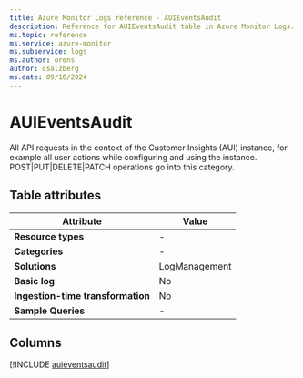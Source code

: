 ```yaml
---
title: Azure Monitor Logs reference - AUIEventsAudit
description: Reference for AUIEventsAudit table in Azure Monitor Logs.
ms.topic: reference
ms.service: azure-monitor
ms.subservice: logs
ms.author: orens
author: osalzberg
ms.date: 09/16/2024
---
```


# AUIEventsAudit

All API requests in the context of the Customer Insights (AUI) instance, for example all user actions while configuring and using the instance. POST|PUT|DELETE|PATCH operations go into this category.


## Table attributes

|Attribute|Value|
|---|---|
|**Resource types**|-|
|**Categories**|-|
|**Solutions**| LogManagement|
|**Basic log**|No|
|**Ingestion-time transformation**|No|
|**Sample Queries**|-|



## Columns
  
[!INCLUDE [auieventsaudit](~/reusable-content/ce-skilling/azure/includes/azure-monitor/reference/tables/auieventsaudit-include.md)]
